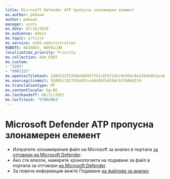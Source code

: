 ```yaml
---
title: Microsoft Defender ATP пропусна злонамерен елемент
ms.author: pebaum
author: pebaum
manager: scotv
ms.date: 07/16/2020
ms.audience: Admin
ms.topic: article
ms.service: o365-administration
ROBOTS: NOINDEX, NOFOLLOW
localization_priority: Priority
ms.collection: Adm_O365
ms.custom:
- "3203"
- "9001221"
ms.openlocfilehash: 2d86532f53dbbdd6957f52c855f242c9e994c8e236e69b3ac40800e4bce97d85
ms.sourcegitcommit: 920051182781bd97ce4d4d6fbd268cb37b84d239
ms.translationtype: MT
ms.contentlocale: bg-BG
ms.lasthandoff: 08/11/2021
ms.locfileid: "57891063"
---
```

# <a name="microsoft-defender-atp-missed-a-malicious-item"></a>Microsoft Defender ATP пропусна злонамерен елемент

- Изпратете злонамерения файл на Microsoft за анализ в портала [за отговори на Microsoft Defender](https://www.microsoft.com/wdsi/filesubmission/). 
- Ако сте влезли, намерете хронологията на подаване за файл в портала за отговори [на Microsoft Defender](https://www.microsoft.com/wdsi/submissionhistory).
- За повече информация вижте Подаване [на файлове за анализ](https://docs.microsoft.com/windows/security/threat-protection/intelligence/submission-guide).